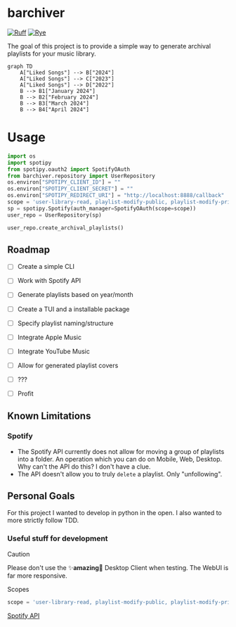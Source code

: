 # barchiver
[![Ruff](https://img.shields.io/endpoint?url=https://raw.githubusercontent.com/astral-sh/ruff/main/assets/badge/v2.json)](https://github.com/astral-sh/ruff)
[![Rye](https://img.shields.io/endpoint?url=https://raw.githubusercontent.com/mitsuhiko/rye/main/artwork/badge.json)](https://rye-up.com)


The goal of this project is to provide a simple way to generate archival playlists for your music library.

```mermaid
graph TD
    A["Liked Songs"] --> B["2024"]
    A["Liked Songs"] --> C["2023"]
    A["Liked Songs"] --> D["2022"]
    B --> B1["January 2024"]
    B --> B2["February 2024"]
    B --> B3["March 2024"]
    B --> B4["April 2024"]
```

# Usage
```python
import os
import spotipy
from spotipy.oauth2 import SpotifyOAuth
from barchiver.repository import UserRepository
os.environ["SPOTIPY_CLIENT_ID"] = ""
os.environ["SPOTIPY_CLIENT_SECRET"] = ""
os.environ["SPOTIPY_REDIRECT_URI"] = "http://localhost:8888/callback"
scope = 'user-library-read, playlist-modify-public, playlist-modify-private, playlist-read-private'
sp = spotipy.Spotify(auth_manager=SpotifyOAuth(scope=scope))
user_repo = UserRepository(sp)

user_repo.create_archival_playlists()
```

## Roadmap

- [ ] Create a simple CLI
- [ ] Work with Spotify API
- [ ] Generate playlists based on year/month
- [ ] Create a TUI and a installable package
- [ ] Specify playlist naming/structure
- [ ] Integrate Apple Music
- [ ] Integrate YouTube Music
- [ ] Allow for generated playlist covers
- [ ] ???
- [ ] Profit


## Known Limitations
### Spotify
- The Spotify API currently does not allow for moving a group of playlists into a folder. An operation which you can do on Mobile, Web, Desktop. Why can't the API do this? I don't have a clue.
- The API doesn't allow you to truly `delete` a playlist. Only "unfollowing".

## Personal Goals

For this project I wanted to develop in python in the open. I also wanted to more strictly follow TDD.

### Useful stuff for development

> [!CAUTION]
> Please don't use the ✨**amazing**🤩 Desktop Client when testing. The WebUI is far more responsive.

Scopes
```python
scope = 'user-library-read, playlist-modify-public, playlist-modify-private, playlist-read-private'
```

[Spotify API](https://developer.spotify.com/documentation/web-api/)